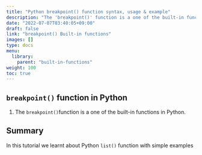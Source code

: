 ```yaml
---
title: "Python breakpoint() function syntax, usage & example"
description: "The 'breakpoint()' function is a one of the built-in functions in Python"
date: "2022-07-07T03:40:05+09:00"
draft: false
link: "breakpoint() Built-in functions"
images: []
type: docs
menu:
  library:
    parent: "built-in-functions"
weight: 100
toc: true
---
```


## `breakpoint()` function in Python

1. The `breakpoint()`function is a one of the built-in functions in Python.









## Summary
In this tutorial we learnt about Python `list()` function with simple examples


